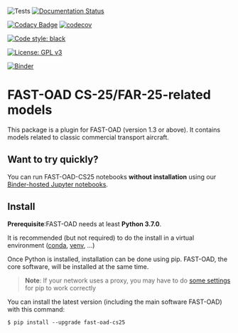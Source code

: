 ![Tests](https://github.com/fast-aircraft-design/FAST-OAD_CS25/workflows/Tests/badge.svg)
[![Documentation Status](https://readthedocs.org/projects/fast-oad-cs25/badge/?version=stable)](https://fast-oad.readthedocs.io/)

[![Codacy Badge](https://app.codacy.com/project/badge/Grade/06d1fb8ee5c3429cb3cbb165413187bc)](https://www.codacy.com/gh/fast-aircraft-design/FAST-OAD_CS25/dashboard?utm_source=github.com&amp;utm_medium=referral&amp;utm_content=fast-aircraft-design/FAST-OAD_CS25&amp;utm_campaign=Badge_Grade)
[![codecov](https://codecov.io/gh/fast-aircraft-design/FAST-OAD_CS25/branch/main/graph/badge.svg?token=91CIX996RD)](https://codecov.io/gh/fast-aircraft-design/FAST-OAD_CS25)

[![Code style: black](https://img.shields.io/badge/code%20style-black-000000.svg)](https://github.com/psf/black)

[![License: GPL v3](https://img.shields.io/badge/License-GPLv3-blue.svg)](https://www.gnu.org/licenses/gpl-3.0)

[![Binder](https://mybinder.org/badge_logo.svg)](https://mybinder.org/v2/gh/fast-aircraft-design/FAST-OAD_CS25.git/latest-release?urlpath=lab%2Ftree%2Fsrc%2Ffastoad_cs25%2Fnotebooks)


FAST-OAD CS-25/FAR-25-related models
====================================

This package is a plugin for FAST-OAD (version 1.3 or above). It contains models related to classic
commercial transport aircraft.

Want to try quickly?
--------------------
You can run FAST-OAD-CS25 notebooks **without installation** using our
[Binder-hosted Jupyter notebooks](https://mybinder.org/v2/gh/fast-aircraft-design/FAST-OAD_CS25.git/latest-release?filepath=src%2Ffastoad_cs25%2Fnotebooks).


Install
-------

**Prerequisite**:FAST-OAD needs at least **Python 3.7.0**.

It is recommended (but not required) to do the install in a virtual
environment ([conda](https://docs.conda.io/en/latest/),
[venv](https://docs.python.org/3.7/library/venv.html), ...)

Once Python is installed, installation can be done using pip. FAST-OAD, the core software, will be
installed at the same time.

> **Note**: If your network uses a proxy, you may have to do [some
> settings](https://pip.pypa.io/en/stable/user_guide/#using-a-proxy-server)
> for pip to work correctly

You can install the latest version (including the main software FAST-OAD) with this command:

``` {.bash}
$ pip install --upgrade fast-oad-cs25
```
